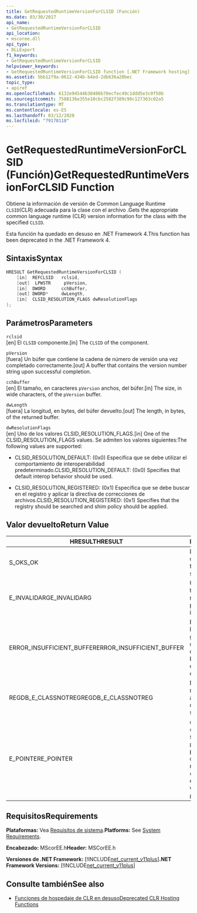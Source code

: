 ```yaml
---
title: GetRequestedRuntimeVersionForCLSID (Función)
ms.date: 03/30/2017
api_name:
- GetRequestedRuntimeVersionForCLSID
api_location:
- mscoree.dll
api_type:
- DLLExport
f1_keywords:
- GetRequestedRuntimeVersionForCLSID
helpviewer_keywords:
- GetRequestedRuntimeVersionForCLSID function [.NET Framework hosting]
ms.assetid: 5bb12f9a-0612-434b-b4ed-2db636a20bec
topic_type:
- apiref
ms.openlocfilehash: 6132e94544b30486b70ecfec49c1ddd5e3c0f50b
ms.sourcegitcommit: 7588136e355e10cbc2582f389c90c127363c02a5
ms.translationtype: MT
ms.contentlocale: es-ES
ms.lasthandoff: 03/12/2020
ms.locfileid: "79178118"
---
```

# <a name="getrequestedruntimeversionforclsid-function"></a><span data-ttu-id="b444a-102">GetRequestedRuntimeVersionForCLSID (Función)</span><span class="sxs-lookup"><span data-stu-id="b444a-102">GetRequestedRuntimeVersionForCLSID Function</span></span>
<span data-ttu-id="b444a-103">Obtiene la información de versión de Common Language Runtime `CLSID`(CLR) adecuada para la clase con el archivo .</span><span class="sxs-lookup"><span data-stu-id="b444a-103">Gets the appropriate common language runtime (CLR) version information for the class with the specified `CLSID`.</span></span>  
  
 <span data-ttu-id="b444a-104">Esta función ha quedado en desuso en .NET Framework 4.</span><span class="sxs-lookup"><span data-stu-id="b444a-104">This function has been deprecated in the .NET Framework 4.</span></span>  
  
## <a name="syntax"></a><span data-ttu-id="b444a-105">Sintaxis</span><span class="sxs-lookup"><span data-stu-id="b444a-105">Syntax</span></span>  
  
```cpp  
HRESULT GetRequestedRuntimeVersionForCLSID (  
    [in]  REFCLSID   rclsid,
    [out]  LPWSTR     pVersion,
    [in]  DWORD      cchBuffer,
    [out] DWORD*     dwLength,
    [in]  CLSID_RESOLUTION_FLAGS dwResolutionFlags  
);  
```  
  
## <a name="parameters"></a><span data-ttu-id="b444a-106">Parámetros</span><span class="sxs-lookup"><span data-stu-id="b444a-106">Parameters</span></span>  
 `rclsid`  
 <span data-ttu-id="b444a-107">[en]  El `CLSID` componente.</span><span class="sxs-lookup"><span data-stu-id="b444a-107">[in]  The `CLSID` of the component.</span></span>  
  
 `pVersion`  
 <span data-ttu-id="b444a-108">[fuera]  Un búfer que contiene la cadena de número de versión una vez completado correctamente.</span><span class="sxs-lookup"><span data-stu-id="b444a-108">[out]  A buffer that contains the version number string upon successful completion.</span></span>  
  
 `cchBuffer`  
 <span data-ttu-id="b444a-109">[en]  El tamaño, en caracteres `pVersion` anchos, del búfer.</span><span class="sxs-lookup"><span data-stu-id="b444a-109">[in]  The size, in wide characters, of the `pVersion` buffer.</span></span>  
  
 `dwLength`  
 <span data-ttu-id="b444a-110">[fuera] La longitud, en bytes, del búfer devuelto.</span><span class="sxs-lookup"><span data-stu-id="b444a-110">[out] The length, in bytes, of the returned buffer.</span></span>  
  
 `dwResolutionFlags`  
 <span data-ttu-id="b444a-111">[en]  Uno de los valores CLSID_RESOLUTION_FLAGS.</span><span class="sxs-lookup"><span data-stu-id="b444a-111">[in]  One of the CLSID_RESOLUTION_FLAGS values.</span></span> <span data-ttu-id="b444a-112">Se admiten los valores siguientes:</span><span class="sxs-lookup"><span data-stu-id="b444a-112">The following values are supported:</span></span>  
  
- <span data-ttu-id="b444a-113">CLSID_RESOLUTION_DEFAULT: (0x0) Especifica que se debe utilizar el comportamiento de interoperabilidad predeterminado.</span><span class="sxs-lookup"><span data-stu-id="b444a-113">CLSID_RESOLUTION_DEFAULT: (0x0) Specifies that default interop behavior should be used.</span></span>  
  
- <span data-ttu-id="b444a-114">CLSID_RESOLUTION_REGISTERED: (0x1) Especifica que se debe buscar en el registro y aplicar la directiva de correcciones de archivos.</span><span class="sxs-lookup"><span data-stu-id="b444a-114">CLSID_RESOLUTION_REGISTERED: (0x1) Specifies that the registry should be searched and shim policy should be applied.</span></span>  
  
## <a name="return-value"></a><span data-ttu-id="b444a-115">Valor devuelto</span><span class="sxs-lookup"><span data-stu-id="b444a-115">Return Value</span></span>  
  
|<span data-ttu-id="b444a-116">HRESULT</span><span class="sxs-lookup"><span data-stu-id="b444a-116">HRESULT</span></span>|<span data-ttu-id="b444a-117">Descripción</span><span class="sxs-lookup"><span data-stu-id="b444a-117">Description</span></span>|  
|-------------|-----------------|  
|<span data-ttu-id="b444a-118">S_OK</span><span class="sxs-lookup"><span data-stu-id="b444a-118">S_OK</span></span>|<span data-ttu-id="b444a-119">La función se devolvió correctamente.</span><span class="sxs-lookup"><span data-stu-id="b444a-119">The function returned successfully.</span></span>|  
|<span data-ttu-id="b444a-120">E_INVALIDARG</span><span class="sxs-lookup"><span data-stu-id="b444a-120">E_INVALIDARG</span></span>|<span data-ttu-id="b444a-121">Uno de los parámetros tiene un tipo o formato no válido.</span><span class="sxs-lookup"><span data-stu-id="b444a-121">One of the parameters has an invalid type or format.</span></span>|  
|<span data-ttu-id="b444a-122">ERROR_INSUFFICIENT_BUFFER</span><span class="sxs-lookup"><span data-stu-id="b444a-122">ERROR_INSUFFICIENT_BUFFER</span></span>|<span data-ttu-id="b444a-123">El `pVersion` búfer no es lo suficientemente grande como para contener toda la cadena de versión.</span><span class="sxs-lookup"><span data-stu-id="b444a-123">The `pVersion` buffer is not large enough to hold the entire version string.</span></span>|  
|<span data-ttu-id="b444a-124">REGDB_E_CLASSNOTREG</span><span class="sxs-lookup"><span data-stu-id="b444a-124">REGDB_E_CLASSNOTREG</span></span>|<span data-ttu-id="b444a-125">No hay ninguna clase registrada `CLSID`con el archivo .</span><span class="sxs-lookup"><span data-stu-id="b444a-125">There is no class registered with the specified `CLSID`.</span></span>|  
|<span data-ttu-id="b444a-126">E_POINTER</span><span class="sxs-lookup"><span data-stu-id="b444a-126">E_POINTER</span></span>|<span data-ttu-id="b444a-127">`dwLength`es null, `cchBuffer` o es lo suficientemente `pVersion` grande como para contener la cadena de versión, pero es null.</span><span class="sxs-lookup"><span data-stu-id="b444a-127">`dwLength` is null, or `cchBuffer` is large enough to hold the version string, but `pVersion` is null.</span></span>|  
  
## <a name="requirements"></a><span data-ttu-id="b444a-128">Requisitos</span><span class="sxs-lookup"><span data-stu-id="b444a-128">Requirements</span></span>  
 <span data-ttu-id="b444a-129">**Plataformas:** Vea [Requisitos de sistema](../../../../docs/framework/get-started/system-requirements.md).</span><span class="sxs-lookup"><span data-stu-id="b444a-129">**Platforms:** See [System Requirements](../../../../docs/framework/get-started/system-requirements.md).</span></span>  
  
 <span data-ttu-id="b444a-130">**Encabezado:** MScorEE.h</span><span class="sxs-lookup"><span data-stu-id="b444a-130">**Header:** MSCorEE.h</span></span>  
  
 <span data-ttu-id="b444a-131">**Versiones de .NET Framework:** [!INCLUDE[net_current_v11plus](../../../../includes/net-current-v11plus-md.md)]</span><span class="sxs-lookup"><span data-stu-id="b444a-131">**.NET Framework Versions:** [!INCLUDE[net_current_v11plus](../../../../includes/net-current-v11plus-md.md)]</span></span>  
  
## <a name="see-also"></a><span data-ttu-id="b444a-132">Consulte también</span><span class="sxs-lookup"><span data-stu-id="b444a-132">See also</span></span>

- [<span data-ttu-id="b444a-133">Funciones de hospedaje de CLR en desuso</span><span class="sxs-lookup"><span data-stu-id="b444a-133">Deprecated CLR Hosting Functions</span></span>](../../../../docs/framework/unmanaged-api/hosting/deprecated-clr-hosting-functions.md)

